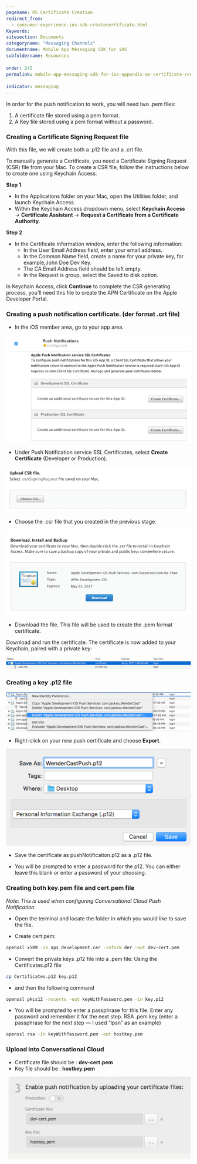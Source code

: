 ```yaml
---
pagename: OS Certificate Creation
redirect_from:
  - consumer-experience-ios-sdk-createcertificate.html
Keywords:
sitesection: Documents
categoryname: "Messaging Channels"
documentname: Mobile App Messaging SDK for iOS
subfoldername: Resources

order: 245
permalink: mobile-app-messaging-sdk-for-ios-appendix-os-certificate-creation.html

indicator: messaging
---
```


In order for the push notification to work, you will need two .pem files:

1. A certificate file stored using a pem format.
2. A Key file stored using a pem format without a password.

### Creating a Certificate Signing Request file

With this file, we will create both a .p12 file and a .crt file.

To manually generate a Certificate, you need a Certificate Signing Request (CSR) file from your Mac. To create a CSR file, follow the instructions below to create one using Keychain Access.

**Step 1**

- In the Applications folder on your Mac, open the Utilities folder, and launch Keychain Access.
- Within the Keychain Access dropdown menu, select **Keychain Access** → **Certificate Assistant** → **Request a Certificate from a Certificate Authority**.

**Step 2**

- In the Certificate Information window, enter the following information:
	- In the User Email Address field, enter your email address.
	- In the Common Name field, create a name for your private key, for example,John Doe Dev Key.
	- The CA Email Address field should be left empty.
	- In the Request is group, select the Saved to disk option.

In Keychain Access, click **Continue** to complete the CSR generating process, you'll need this file to create the APN Certificate on the Apple Developer Portal.

### Creating a push notification certificate. (der format .crt file)

- In the iOS member area, go to your app area.

![createpush](img/createpush.png)

- Under Push Notification service SSL Certificates, select **Create Certificate** (Developer or Production).

![uploadcsrfile](img/uploadcsrfile.png)

- Choose the .csr file that you created in the previous stage.

![downloadinstall](img/downloadinstall.png)

- Download the file. This file will be used to create the .pem format certificate.

Download and run the certificate. The certificate is now added to your Keychain, paired with a private key:

![certificate](img/download-certificate.png)

### Creating a key .p12 file

![create-key](img/createkey.png)

- Right-click on your new push certificate and choose **Export**.

![create-key2](img/createkey2.png)

- Save the certificate as pushNotification.p12 as a .p12 file.

- You will be prompted to enter a password for the p12. You can either leave this blank or enter a password of your choosing.

### Creating both key.pem file and cert.pem file

*Note: This is used when configuring Conversational Cloud Push Notification.*

- Open the terminal and locate the folder in which you would like to save the file.

- Create cert pem:

```bash
openssl x509 -in aps_development.cer -inform der -out dev-cert.pem
```

- Convert the private keys .p12 file into a .pem file:
Using the Certificates.p12 file

```bash
cp Certificates.p12 key.p12
```

- and then the following command

```bash
openssl pkcs12 -nocerts -out keyWithPassword.pem -in key.p12
```

- You will be prompted to enter a passphrase for this file. Enter any password and remember it for the next step. RSA .pem key (enter a passphrase for the next step — I used “lpsn” as an example)

```bash
openssl rsa -in keyWithPassword.pem -out hostkey.pem
```

### Upload into Conversational Cloud
- Certificate file should be : **dev-cert.pem**
- Key file should be : **hostkey.pem**

![uploadCertToLE](img/uploadCertToLE.png)
